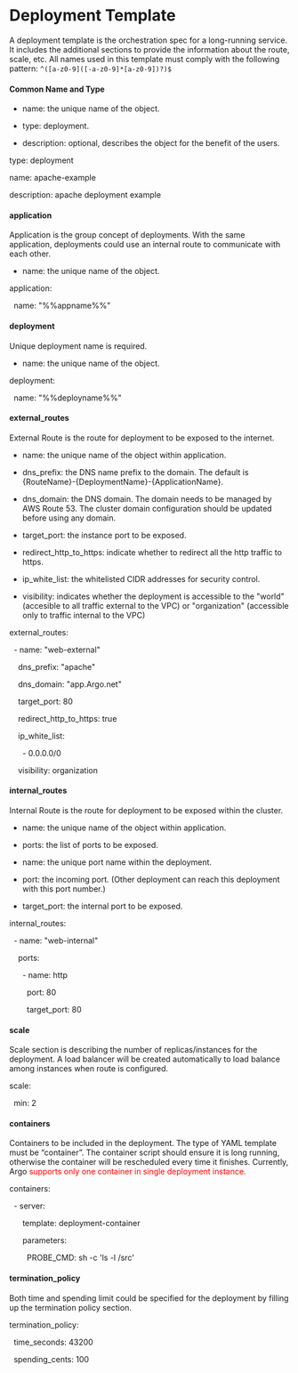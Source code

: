 # Deployment Template

A deployment template is the orchestration spec for a long-running service. It includes the additional sections to provide the information about the route, scale, etc. All names used in this template must comply with the following pattern: `^([a-z0-9]([-a-z0-9]*[a-z0-9])?)$`

#### Common Name and Type

*   name: the unique name of the object.

*   type: deployment.

*   description: optional, describes the object for the benefit of the users.

<div xmlns="">

type: deployment

name: apache-example

description: apache deployment example

</div>

#### application

Application is the group concept of deployments. With the same application, deployments could use an internal route to communicate with each other.

*   name: the unique name of the object.

<div xmlns="">

application:

  name: "%%appname%%"

</div>

#### deployment

Unique deployment name is required.

*   name: the unique name of the object.

<div xmlns="">

deployment:

  name: "%%deployname%%"

</div>

#### external_routes

External Route is the route for deployment to be exposed to the internet.

*   name: the unique name of the object within application.

*   dns_prefix: the DNS name prefix to the domain. The default is {RouteName}-{DeploymentName}-{ApplicationName}.

*   dns_domain: the DNS domain. The domain needs to be managed by AWS Route 53\. The cluster domain configuration should be updated before using any domain.

*   target_port: the instance port to be exposed.

*   redirect_http_to_https: indicate whether to redirect all the http traffic to https.

*   ip_white_list: the whitelisted CIDR addresses for security control.
*   visibility: indicates whether the deployment is accessible to the "world" (accesible to all traffic external to the VPC) or "organization" (accessible only to traffic internal to the VPC)

<div xmlns="">

external_routes:

  - name: "web-external"

    dns_prefix: "apache"

    dns_domain: "app.<span class="GeneralApplatix Platform Name">Argo</span>.net"

    target_port: 80

    redirect_http_to_https: true

    ip_white_list:

      - 0.0.0.0/0

    visibility: organization

</div>

#### internal_routes

Internal Route is the route for deployment to be exposed within the cluster.

*   name: the unique name of the object within application.

*   ports: the list of ports to be exposed.

*   name: the unique port name within the deployment.

*   port: the incoming port. (Other deployment can reach this deployment with this port number.)

*   target_port: the internal port to be exposed.

<div xmlns="">

internal_routes:

  - name: "web-internal"

    ports:

      - name: http

        port: 80

        target_port: 80

</div>

#### scale

Scale section is describing the number of replicas/instances for the deployment. A load balancer will be created automatically to load balance among instances when route is configured.  

<div xmlns="">

scale:

  min: 2

</div>

#### containers

Containers to be included in the deployment. The type of YAML template must be “container”. The container script should ensure it is long running, otherwise the container will be rescheduled every time it finishes. Currently, <span class="GeneralApplatix Platform Name">Argo</span> <span style="color: #ff0000;">supports only one container in single deployment instance.</span>  

<div xmlns="">

containers:

  - server:

      template: deployment-container

      parameters:

        PROBE_CMD: sh -c 'ls -l /src'

</div>

#### termination_policy

Both time and spending limit could be specified for the deployment by filling up the termination policy section.  

<div xmlns="">

termination_policy:

  time_seconds: 43200

  spending_cents: 100

</div>